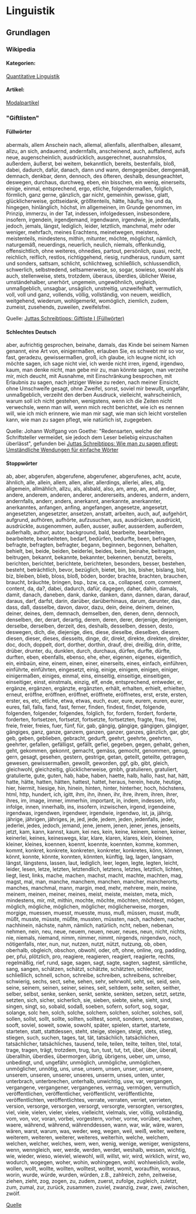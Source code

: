 # Linguistik

## Grundlagen

### Wikipedia

#### Kategorien:

[Quantitative Linguistik](http://de.wikipedia.org/wiki/Kategorie:Quantitative_Linguistik)

#### Artikel:

[Modalpartikel](http://de.wikipedia.org/wiki/Modalpartikel)

### "Giftlisten"

#### Füllwörter

abermals, allem Anschein nach, allemal, allenfalls, allenthalben, allesamt, allzu, an sich, andauernd, andernfalls, anscheinend, auch, auffallend, aufs neue, augenscheinlich, ausdrücklich, ausgerechnet, ausnahmslos, außerdem, äußerst, bei weitem, bekanntlich, bereits, bestenfalls, bloß, dabei, dadurch, dafür, danach, dann und wann, demgegenüber, demgemäß, demnach, denkbar, denn, dennoch, des öfteren, deshalb, desungeachtet, deswegen, durchaus, durchweg, eben, ein bisschen, ein wenig, einerseits, einige, einmal, entsprechend, ergo, etliche, folgendermaßen, folglich, förmlich, ganz gerne, gänzlich, gar nicht, gemeinhin, gewisse, glatt, glücklicherweise, gottseidank, größtenteils, hätte, häufig, hie und da, hingegen, hinlänglich, höchst, im allgemeinen, im Grunde genommen, im Prinzip, immerzu, in der Tat, indessen, infolgedessen, insbesondere, insofern, irgendein, irgendjemand, irgendwann, irgendwie, je, jedenfalls, jedoch, jemals, längst, lediglich, leider, letztlich, manchmal, mehr oder weniger, mehrfach, meines Erachtens, meinetwegen, meistens, meistenteils, mindestens, mithin, mitunter, möchte, möglichst, nämlich, naturgemäß, neuerdings, neuerlich, neulich, niemals, offenkundig, offensichtlich, ohne weiteres, ohnedies, partout, persönlich, quasi, recht, reichlich, reiflich, restlos, richtiggehend, riesig, rundheraus, rundum, samt und sonders, sattsam, schlicht, schlichtweg, schließlich, schlussendlich, schwerlich, selbstredend, seltsamerweise, so, sogar, sowieso, sowohl als auch, stellenweise, stets, trotzdem, überaus, überdies, üblicher Weise, umständehalber, unerhört, ungemein, ungewöhnlich, ungleich, unmaßgeblich, unsagbar, unsäglich, unstreitig, unzweifelhaft, vermutlich, voll, voll und ganz, vollends, völlig, vollständig, von neuem, weidlich, weitgehend, wiederum, wohlgemerkt, womöglich, ziemlich, zudem, zumeist, zusehends, zuweilen, zweifelsfrei.

Quelle: [Juttas Schreibtipps: Giftliste I (Füllwörter)](http://juttas-schreibtipps.blogspot.com/2006/07/giftliste-i-fllwrter.html)

#### Schlechtes Deutsch

aber, aufrichtig gesprochen, beinahe, damals, das Kinde bei seinem Namen genannt, eine Art von, einigermaßen, erlauben Sie, es schwebt mir so vor, fast, geradezu, gewissermaßen, groß, ich glaube, ich leugne nicht, ich möchte sagen, ich sage nicht viel, ich werde nicht irren, irgend, irgendwo, kaum, man denke nicht, man gebe mir zu, man könnte sagen, man verzeihe mir, mich deucht, mit Ausnahme, mit Einschränkung besprochen, mit Erlaubnis zu sagen, nach jetziger Weise zu reden, nach meiner Einsicht, ohne Umschweife gesagt, ohne Zweifel, sonst, soviel mir bewußt, ungefähr, unmaßgeblich, verzeiht den derben Ausdruck, vielleicht, wahrscheinlich, warum soll ich nicht gestehen, wenigstens, wenn ich die Zeiten nicht verwechsle, wenn man will, wenn mich recht berichtet, wie ich es nennen will, wie ich mich erinnere, wie man mir sagt, wie man sich leicht vorstellen kann, wie man zu sagen pflegt, wie natürlich ist, zugegeben.

Quelle: Johann Wolfgang von Goethe: "Redensarten, welche der Schriftsteller vermeidet, sie jedoch dem Leser beliebig einzuschalten überlässt",
gefunden bei [Juttas Schreibtipps: Wie man zu sagen pflegt: Umständliche Wendungen für einfache Wörter](http://juttas-schreibtipps.blogspot.com/2009/10/wie-man-zu-sagen-pflegt-umstandliche.html)

#### Stoppwörter

ab, aber, abgerufen, abgerufene, abgerufener, abgerufenes, acht, acute, ähnlich, alle, allein, allem, allen, aller, allerdings, allerlei, alles, allg, allgemein, allmählich, allzu, als, alsbald, also, am, amp, an, and, ander, andere, anderem, anderen, anderer, andererseits, anderes, anderm, andern, andernfalls, anderr, anders, anerkannt, anerkannte, anerkannter, anerkanntes, anfangen, anfing, angefangen, angesetze, angesetzt, angesetzten, angesetzter, ansetzen, anstatt, arbeiten, auch, auf, aufgehört, aufgrund, aufhören, aufhörte, aufzusuchen, aus, ausdrücken, ausdrückt, ausdrückte, ausgenommen, außen, ausser, außer, ausserdem, außerdem, außerhalb, author, autor, background, bald, bearbeite, bearbeiten, bearbeitete, bearbeiteten, bedarf, bedürfen, bedurfte, been, befragen, befragte, befragten, befragter, begann, beginnen, begonnen, behalten, behielt, bei, beide, beiden, beiderlei, beides, beim, beinahe, beitragen, beitrugen, bekannt, bekannte, bekannter, bekennen, benutzt, bereits, berichten, berichtet, berichtete, berichteten, besonders, besser, bestehen, besteht, beträchtlich, bevor, bezüglich, bietet, bin, bis, bisher, bislang, bist, biz, bleiben, blieb, bloss, bloß, böden, border, brachte, brachten, brauchen, braucht, bräuchte, bringen, bsp., bzw, ca, ca., collapsed, com, comment, content, da, da?, dabei, dadurch, dafür, dagegen, daher, dahin, damals, damit, danach, daneben, dank, danke, danken, dann, dannen, daran, darauf, daraus, darf, darfst, darin, darüber, darüberhinaus, darum, darunter, das, dass, daß, dasselbe, davon, davor, dazu, dein, deine, deinem, deinen, deiner, deines, dem, demnach, demselben, den, denen, denn, dennoch, denselben, der, derart, derartig, derem, deren, derer, derjenige, derjenigen, derselbe, derselben, derzeit, des, deshalb, desselben, dessen, desto, deswegen, dich, die, diejenige, dies, diese, dieselbe, dieselben, diesem, diesen, dieser, dieses, diesseits, dinge, dir, direkt, direkte, direkten, direkter, doc, doch, doppelt, dort, dorther, dorthin, drauf, drei, dreißig, drin, dritte, drüber, drunter, du, dunklen, durch, durchaus, dürfen, durfte, dürfte, durften, eben, ebenfalls, ebenso, ehe, eher, eigenen, eigenes, eigentlich, ein, einbaün, eine, einem, einen, einer, einerseits, eines, einfach, einführen, einführte, einführten, eingesetzt, einig, einige, einigem, einigen, einiger, einigermaßen, einiges, einmal, eins, einseitig, einseitige, einseitigen, einseitiger, einst, einstmals, einzig, elf, ende, entsprechend, entweder, er, ergänze, ergänzen, ergänzte, ergänzten, erhält, erhalten, erhielt, erhielten, erneut, eröffne, eröffnen, eröffnet, eröffnete, eröffnetes, erst, erste, ersten, erster, es, etc, etliche, etwa, etwas, euch, euer, eure, eurem, euren, eurer, eures, fall, falls, fand, fast, ferner, finden, findest, findet, folgende, folgenden, folgender, folgendes, folglich, for, fordern, fordert, forderte, forderten, fortsetzen, fortsetzt, fortsetzte, fortsetzten, fragte, frau, frei, freie, freier, freies, fuer, fünf, für, gab, gängig, gängige, gängigen, gängiger, gängiges, ganz, ganze, ganzem, ganzen, ganzer, ganzes, gänzlich, gar, gbr, geb, geben, geblieben, gebracht, gedurft, geehrt, geehrte, geehrten, geehrter, gefallen, gefälligst, gefällt, gefiel, gegeben, gegen, gehabt, gehen, geht, gekommen, gekonnt, gemacht, gemäss, gemocht, genommen, genug, gern, gesagt, gesehen, gestern, gestrige, getan, geteilt, geteilte, getragen, gewesen, gewissermaßen, gewollt, geworden, ggf, gib, gibt, gleich, gleichwohl, gleichzeitig, glücklicherweise, gmbh, gratulieren, gratuliert, gratulierte, gute, guten, hab, habe, haben, haette, halb, hallo, hast, hat, hätt, hatte, hätte, hatten, hätten, hattest, hattet, heraus, herein, heute, heutige, hier, hiermit, hiesige, hin, hinein, hinten, hinter, hinterher, hoch, höchstens, html, http, hundert, ich, igitt, ihm, ihn, ihnen, ihr, ihre, ihrem, ihren, ihrer, ihres, im, image, immer, immerhin, important, in, indem, indessen, info, infolge, innen, innerhalb, ins, insofern, inzwischen, irgend, irgendeine, irgendwas, irgendwen, irgendwer, irgendwie, irgendwo, ist, ja, jährig, jährige, jährigen, jähriges, je, jed, jede, jedem, jeden, jedenfalls, jeder, jederlei, jedes, jedoch, jemand, jene, jenem, jenen, jener, jenes, jenseits, jetzt, kam, kann, kannst, kaum, kei nes, kein, keine, keinem, keinen, keiner, keinerlei, keines, keineswegs, klar, klare, klaren, klares, klein, kleinen, kleiner, kleines, koennen, koennt, koennte, koennten, komme, kommen, kommt, konkret, konkrete, konkreten, konkreter, konkretes, könn, können, könnt, konnte, könnte, konnten, könnten, künftig, lag, lagen, langsam, längst, längstens, lassen, laut, lediglich, leer, legen, legte, legten, leicht, leider, lesen, letze, letzten, letztendlich, letztens, letztes, letztlich, lichten, liegt, liest, links, mache, machen, machst, macht, machte, machten, mag, magst, mal, man, manche, manchem, manchen, mancher, mancherorts, manches, manchmal, mann, margin, med, mehr, mehrere, mein, meine, meinem, meinen, meiner, meines, meist, meiste, meisten, meta, mich, mindestens, mir, mit, mithin, mochte, möchte, möchten, möchtest, mögen, möglich, mögliche, möglichen, möglicher, möglicherweise, morgen, morgige, muessen, muesst, muesste, muss, muß, müssen, musst, mußt, müßt, musste, müsste, müßte, mussten, müssten, nach, nachdem, nacher, nachhinein, nächste, nahm, nämlich, natürlich, ncht, neben, nebenan, nehmen, nein, neu, neue, neuem, neuen, neuer, neues, neun, nicht, nichts, nie, niemals, niemand, nimm, nimmer, nimmt, nirgends, nirgendwo, noch, nötigenfalls, nter, nun, nur, nutzen, nutzt, nützt, nutzung, ob, oben, oberhalb, obgleich, obschon, obwohl, oder, oft, ohne, online, org, padding, per, pfui, plötzlich, pro, reagiere, reagieren, reagiert, reagierte, rechts, regelmäßig, rief, rund, sage, sagen, sagt, sagte, sagten, sagtest, sämtliche, sang, sangen, schätzen, schätzt, schätzte, schätzten, schlechter, schließlich, schnell, schon, schreibe, schreiben, schreibens, schreiber, schwierig, sechs, sect, sehe, sehen, sehr, sehrwohl, seht, sei, seid, sein, seine, seinem, seinen, seiner, seines, seit, seitdem, seite, seiten, seither, selber, selbst, senke, senken, senkt, senkte, senkten, setzen, setzt, setzte, setzten, sich, sicher, sicherlich, sie, sieben, siebte, siehe, sieht, sind, singen, singt, so, sobald, sodaß, soeben, sofern, sofort, sog, sogar, solange, solc hen, solch, solche, solchem, solchen, solcher, solches, soll, sollen, sollst, sollt, sollte, sollten, solltest, somit, sondern, sonst, sonstwo, sooft, soviel, soweit, sowie, sowohl, später, spielen, startet, startete, starteten, statt, stattdessen, steht, steige, steigen, steigt, stets, stieg, stiegen, such, suchen, tages, tat, tät, tatsächlich, tatsächlichen, tatsächlicher, tatsächliches, tausend, teile, teilen, teilte, teilten, titel, total, trage, tragen, trägt, trotzdem, trug, tun, tust, tut, txt, übel, über, überall, überallhin, überdies, übermorgen, übrig, übrigens, ueber, um, umso, unbedingt, und, ungefähr, unmöglich, unmögliche, unmöglichen, unmöglicher, unnötig, uns, unse, unsem, unsen, unser, unser, unsere, unserem, unseren, unserer, unseres, unserm, unses, unten, unter, unterbrach, unterbrechen, unterhalb, unwichtig, usw, var, vergangen, vergangene, vergangener, vergangenes, vermag, vermögen, vermutlich, veröffentlichen, veröffentlicher, veröffentlicht, veröffentlichte, veröffentlichten, veröffentlichtes, verrate, verraten, verriet, verrieten, version, versorge, versorgen, versorgt, versorgte, versorgten, versorgtes, viel, viele, vielen, vieler, vieles, vielleicht, vielmals, vier, völlig, vollständig, vom, von, vor, voran, vorbei, vorgestern, vorher, vorne, vorüber, wachen, waere, während, während, währenddessen, wann, war, wär, wäre, waren, wären, warst, warum, was, weder, weg, wegen, weil, weiß, weiter, weitere, weiterem, weiteren, weiterer, weiteres, weiterhin, welche, welchem, welchen, welcher, welches, wem, wen, wenig, wenige, weniger, wenigstens, wenn, wenngleich, wer, werde, werden, werdet, weshalb, wessen, wichtig, wie, wieder, wieso, wieviel, wiewohl, will, willst, wir, wird, wirklich, wirst, wo, wodurch, wogegen, woher, wohin, wohingegen, wohl, wohlweislich, wolle, wollen, wollt, wollte, wollten, wolltest, wolltet, womit, woraufhin, woraus, worin, wurde, würde, wurden, würden, z.B., zahlreich, zehn, zeitweise, ziehen, zieht, zog, zogen, zu, zudem, zuerst, zufolge, zugleich, zuletzt, zum, zumal, zur, zurück, zusammen, zuviel, zwanzig, zwar, zwei, zwischen, zwölf.

[Quelle](http://feya.solariz.de/wp-content/uploads/stopwords.txt)
